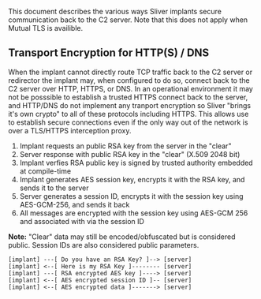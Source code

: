 This document describes the various ways Sliver implants secure communication back to the C2 server. Note that this does not apply when Mutual TLS is availible.

## Transport Encryption for HTTP(S) / DNS

When the implant cannot directly route TCP traffic back to the C2 server or redirector the implant may, when configured to do so, connect back to the C2 server over HTTP, HTTPS, or DNS. In an operational environment it may not be posssible to establish a trusted HTTPS connect back to the server, and HTTP/DNS do not implement any tranport encryption so Sliver "brings it's own crypto" to all of these protocols including HTTPS. This allows use to establish secure connections even if the only way out of the network is over a TLS/HTTPS interception proxy.

1. Implant requests an public RSA key from the server in the "clear"
2. Server response with public RSA key in the "clear" (X.509 2048 bit)
3. Implant verfies RSA public key is signed by trusted authority embedded at compile-time
4. Implant generates AES session key, encrypts it with the RSA key, and sends it to the server
5. Server generates a session ID, encrypts it with the session key using AES-GCM-256, and sends it back
6. All messages are encrypted with the session key using AES-GCM 256 and associated with via the session ID

__Note:__ "Clear" data may still be encoded/obfuscated but is considered public. Session IDs are also considered public parameters.

```
[implant] ---[ Do you have an RSA Key? ]--> [server]
[implant] <--[ Here is my RSA Key ]-------- [server]
[implant] ---[ RSA encrypted AES key ]----> [server]
[implant] <--[ AES encrypted session ID ]-- [server]
[implant] <--[ AES encrypted data ]-------> [server]
```
